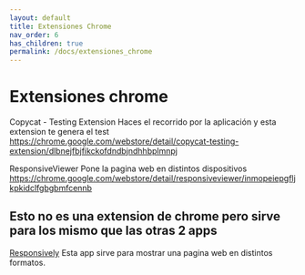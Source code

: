 ```yaml
---
layout: default
title: Extensiones Chrome
nav_order: 6
has_children: true
permalink: /docs/extensiones_chrome
---
```


# Extensiones chrome

Copycat - Testing Extension
Haces el recorrido por la aplicación y esta extension te genera el test
https://chrome.google.com/webstore/detail/copycat-testing-extension/dlbnejfbjfikckofdndbjndhhbplmnpj

ResponsiveViewer
Pone la pagina web en distintos dispositivos
https://chrome.google.com/webstore/detail/responsiveviewer/inmopeiepgfljkpkidclfgbgbmfcennb

## Esto no es una extension de chrome pero sirve para los mismo que las otras 2 apps
[Responsively](https://manojvivek.github.io/responsively-app/)
Esta app sirve para mostrar una pagina web en distintos formatos.
